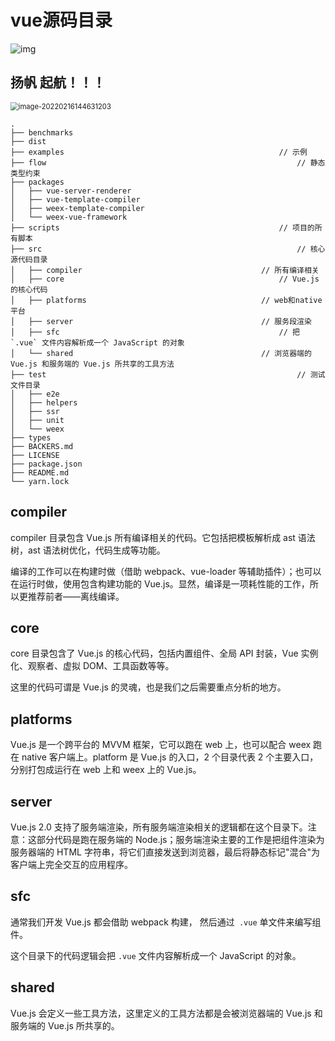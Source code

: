 # vue源码目录

![img](https://gitbook-media.oss-ap-southeast-1.aliyuncs.com/pics/5fc9a1ab0001281806400360.jpg)

## 扬帆 起航！！！

<img src="https://gitbook-media.oss-ap-southeast-1.aliyuncs.com/pics/image-20220216144631203.png" alt="image-20220216144631203" style="zoom:80%;" />

```
.
├── benchmarks
├── dist
├── examples												// 示例
├── flow 														// 静态类型约束
├── packages
│   ├── vue-server-renderer
│   ├── vue-template-compiler
│   ├── weex-template-compiler
│   └── weex-vue-framework
├── scripts													// 项目的所有脚本
├── src															// 核心源代码目录
│   ├── compiler										// 所有编译相关
│   ├── core												// Vue.js 的核心代码
│   ├── platforms										// web和native平台
│   ├── server											// 服务段渲染
│   ├── sfc													// 把 `.vue` 文件内容解析成一个 JavaScript 的对象
│   └── shared											// 浏览器端的 Vue.js 和服务端的 Vue.js 所共享的工具方法
├── test														// 测试文件目录
│   ├── e2e
│   ├── helpers
│   ├── ssr
│   ├── unit
│   └── weex
├── types
├── BACKERS.md
├── LICENSE
├── package.json
├── README.md
└── yarn.lock
```

## compiler

compiler 目录包含 Vue.js 所有编译相关的代码。它包括把模板解析成 ast 语法树，ast 语法树优化，代码生成等功能。

编译的工作可以在构建时做（借助 webpack、vue-loader 等辅助插件）；也可以在运行时做，使用包含构建功能的 Vue.js。显然，编译是一项耗性能的工作，所以更推荐前者——离线编译。

## core

core 目录包含了 Vue.js 的核心代码，包括内置组件、全局 API 封装，Vue 实例化、观察者、虚拟 DOM、工具函数等等。

这里的代码可谓是 Vue.js 的灵魂，也是我们之后需要重点分析的地方。

## platforms

Vue.js 是一个跨平台的 MVVM 框架，它可以跑在 web 上，也可以配合 weex 跑在 native 客户端上。platform 是 Vue.js 的入口，2 个目录代表 2 个主要入口，分别打包成运行在 web 上和 weex 上的 Vue.js。

## server

Vue.js 2.0 支持了服务端渲染，所有服务端渲染相关的逻辑都在这个目录下。注意：这部分代码是跑在服务端的 Node.js；服务端渲染主要的工作是把组件渲染为服务器端的 HTML 字符串，将它们直接发送到浏览器，最后将静态标记"混合"为客户端上完全交互的应用程序。

## sfc

通常我们开发 Vue.js 都会借助 webpack 构建， 然后通过` .vue` 单文件来编写组件。

这个目录下的代码逻辑会把 `.vue` 文件内容解析成一个 JavaScript 的对象。

## shared

Vue.js 会定义一些工具方法，这里定义的工具方法都是会被浏览器端的 Vue.js 和服务端的 Vue.js 所共享的。